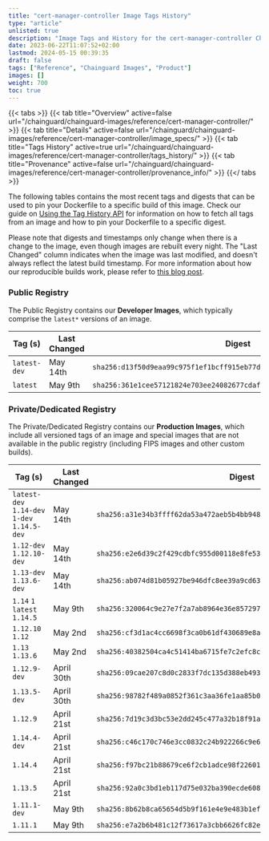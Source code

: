 ```yaml
---
title: "cert-manager-controller Image Tags History"
type: "article"
unlisted: true
description: "Image Tags and History for the cert-manager-controller Chainguard Image"
date: 2023-06-22T11:07:52+02:00
lastmod: 2024-05-15 00:39:35
draft: false
tags: ["Reference", "Chainguard Images", "Product"]
images: []
weight: 700
toc: true
---
```


{{< tabs >}}
{{< tab title="Overview" active=false url="/chainguard/chainguard-images/reference/cert-manager-controller/" >}}
{{< tab title="Details" active=false url="/chainguard/chainguard-images/reference/cert-manager-controller/image_specs/" >}}
{{< tab title="Tags History" active=true url="/chainguard/chainguard-images/reference/cert-manager-controller/tags_history/" >}}
{{< tab title="Provenance" active=false url="/chainguard/chainguard-images/reference/cert-manager-controller/provenance_info/" >}}
{{</ tabs >}}

The following tables contains the most recent tags and digests that can be used to pin your Dockerfile to a specific build of this image. Check our guide on [Using the Tag History API](/chainguard/chainguard-images/using-the-tag-history-api/) for information on how to fetch all tags from an image and how to pin your Dockerfile to a specific digest.

Please note that digests and timestamps only change when there is a change to the image, even though images are rebuilt every night. The "Last Changed" column indicates when the image was last modified, and doesn't always reflect the latest build timestamp. For more information about how our reproducible builds work, please refer to [this blog post](https://www.chainguard.dev/unchained/reproducing-chainguards-reproducible-image-builds).

### Public Registry
The Public Registry contains our **Developer Images**, which typically comprise the `latest*` versions of an image.

| Tag (s)       | Last Changed | Digest                                                                    |
|---------------|--------------|---------------------------------------------------------------------------|
|  `latest-dev` | May 14th     | `sha256:d13f50d9eaa99c975f1ef1bcff915eb77deb1e8d1ec51f657a92f8492338d7c7` |
|  `latest`     | May 9th      | `sha256:361e1cee57121824e703ee24082677cdaf6c50fa72faf4f0b8693f4b3438eaff` |


### Private/Dedicated Registry
The Private/Dedicated Registry contains our **Production Images**, which include all versioned tags of an image and special images that are not available in the public registry (including FIPS images and other custom builds).

| Tag (s)                                       | Last Changed | Digest                                                                    |
|-----------------------------------------------|--------------|---------------------------------------------------------------------------|
|  `latest-dev` `1.14-dev` `1-dev` `1.14.5-dev` | May 14th     | `sha256:a31e34b3ffff62da53a472aeb5b4bb948ec4bf179ec99cd207ccde60e9bdb3a6` |
|  `1.12-dev` `1.12.10-dev`                     | May 14th     | `sha256:e2e6d39c2f429cdbfc955d00118e8fe53dfba57d1ea60921431b82bcddd5c72d` |
|  `1.13-dev` `1.13.6-dev`                      | May 14th     | `sha256:ab074d81b05927be946dfc8ee39a9cd631c43e73945b9c7796fef3639706065c` |
|  `1.14` `1` `latest` `1.14.5`                 | May 9th      | `sha256:320064c9e27e7f2a7ab8964e36e857297e5024052fa6497c370ba94d01975fa4` |
|  `1.12.10` `1.12`                             | May 2nd      | `sha256:cf3d1ac4cc6698f3ca0b61df430689e8a567562aaac1defb2360ee61b9bba200` |
|  `1.13` `1.13.6`                              | May 2nd      | `sha256:40382504ca4c51414ba6715fe7c2efc8c991f8535076dee81fba7cd42c000ace` |
|  `1.12.9-dev`                                 | April 30th   | `sha256:09cae207c8d0c2833f7dc135d388eb49318a6a6910f51170ad07abf1709644cb` |
|  `1.13.5-dev`                                 | April 30th   | `sha256:98782f489a0852f361c3aa36fe1aa85b0199d49564098cf9246e476d2f0c03b3` |
|  `1.12.9`                                     | April 21st   | `sha256:7d19c3d3bc53e2dd245c477a32b18f91afe61ae169a5bcf3744fe977a047d039` |
|  `1.14.4-dev`                                 | April 21st   | `sha256:c46c170c746e3cc0832c24b922266c9e609f4b451fe79994307f4d25800b6297` |
|  `1.14.4`                                     | April 21st   | `sha256:f97bc21b88679ce6f2cb1adce98f226019baff343b72b3b87ca5e56655265b5b` |
|  `1.13.5`                                     | April 21st   | `sha256:92a0c3bd1eb117d75e032ba390ecde6086d92af22e54a92f8689d8c738a5b52e` |
|  `1.11.1-dev`                                 | May 9th      | `sha256:8b62b8ca65654d5b9f161e4e9e483b1ef0a27530fb0fbe338b682359976a135e` |
|  `1.11.1`                                     | May 9th      | `sha256:e7a2b6b481c12f73617a3cbb6626fc82e5088e2977703dc9a5685c7626a308fe` |

